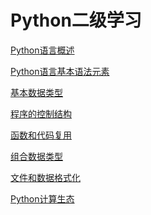 # Python二级学习

[Python语言概述](http://localhost:8888/notebooks/Python%E8%AF%AD%E8%A8%80%E6%A6%82%E8%BF%B0.ipynb)

[Python语言基本语法元素](http://localhost:8888/notebooks/Python%E8%AF%AD%E8%A8%80%E5%9F%BA%E6%9C%AC%E8%AF%AD%E6%B3%95%E5%85%83%E7%B4%A0.ipynb)

[基本数据类型](http://localhost:8888/notebooks/%E5%9F%BA%E6%9C%AC%E6%95%B0%E6%8D%AE%E7%B1%BB%E5%9E%8B.ipynb)

[程序的控制结构](http://localhost:8888/notebooks/%E7%A8%8B%E5%BA%8F%E7%9A%84%E6%8E%A7%E5%88%B6%E7%BB%93%E6%9E%84.ipynb)

[函数和代码复用](http://localhost:8888/notebooks/%E5%87%BD%E6%95%B0%E5%92%8C%E4%BB%A3%E7%A0%81%E5%A4%8D%E7%94%A8.ipynb)

[组合数据类型](http://localhost:8888/notebooks/%E7%BB%84%E5%90%88%E6%95%B0%E6%8D%AE%E7%B1%BB%E5%9E%8B.ipynb)

[文件和数据格式化](http://localhost:8888/notebooks/%E6%96%87%E4%BB%B6%E5%92%8C%E6%95%B0%E6%8D%AE%E6%A0%BC%E5%BC%8F%E5%8C%96.ipynb)

[Python计算生态](http://localhost:8888/notebooks/Python%E8%AE%A1%E7%AE%97%E7%94%9F%E6%80%81.ipynb)

```{.python .input}

```
